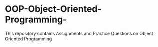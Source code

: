 # OOP-Object-Oriented-Programming-
This repository contains Assignments and Practice Questions on Object Oriented Programming
